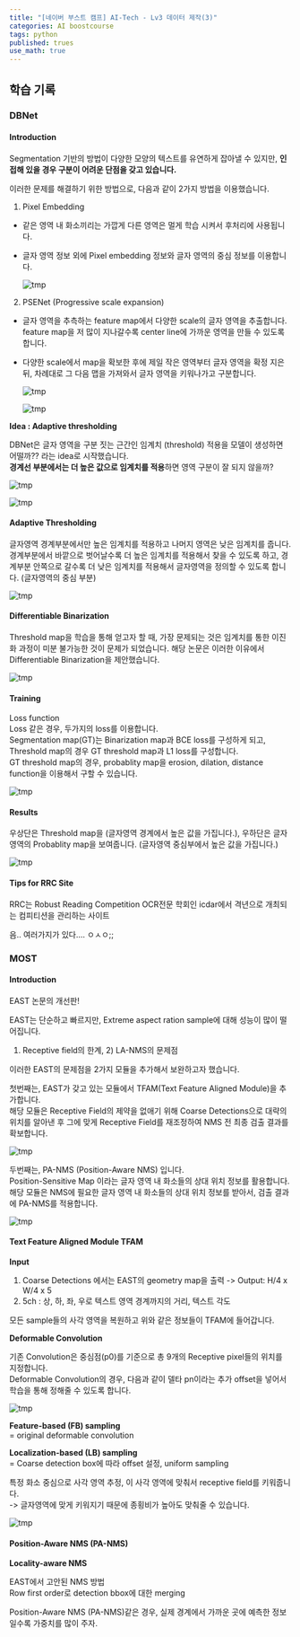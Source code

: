 ```yaml
---
title: "[네이버 부스트 캠프] AI-Tech - Lv3 데이터 제작(3)"
categories: AI boostcourse
tags: python
published: trues
use_math: true
---
```


## 학습 기록

### DBNet

#### Introduction

Segmentation 기반의 방법이 다양한 모양의 텍스트를 유연하게 잡아낼 수 있지만, **인접해 있을 경우 구분이 어려운 단점을 갖고 있습니다.**

이러한 문제를 해결하기 위한 방법으로, 다음과 같이 2가지 방법을 이용했습니다.

1. Pixel Embedding
  - 같은 영역 내 화소끼리는 가깝게 다른 영역은 멀게 학습 시켜서 후처리에 사용됩니다.
  - 글자 영역 정보 외에 Pixel embedding 정보와 글자 영역의 중심 정보를 이용합니다.

    ![tmp](/assets/images/AI-Images2/lv3_week2/img1.png)

2. PSENet (Progressive scale expansion)

  - 글자 영역을 추측하는 feature map에서 다양한 scale의 글자 영역을 추출합니다. feature map을 저 많이 지나갈수록 center line에 가까운 영역을 만들 수 있도록 합니다.
  - 다양한 scale에서 map을 확보한 후에 제일 작은 영역부터 글자 영역을 확정 지은 뒤, 차례대로 그 다음 맵을 가져와서 글자 영역을 키워나가고 구분합니다.
  
    ![tmp](/assets/images/AI-Images2/lv3_week2/img2.png)

    ![tmp](/assets/images/AI-Images2/lv3_week2/img3.png)


**Idea : Adaptive thresholding**  

DBNet은 글자 영역을 구분 짓는 근간인 임계치 (threshold) 적용을 모델이 생성하면 어떨까?? 라는 idea로 시작했습니다.  
**경계선 부분에서는 더 높은 값으로 임계치를 적용**하면 영역 구분이 잘 되지 않을까?  

  ![tmp](/assets/images/AI-Images2/lv3_week2/img4.png)

  ![tmp](/assets/images/AI-Images2/lv3_week2/img5.png)

#### Adaptive Thresholding

글자영역 경계부분에서만 높은 임계치를 적용하고 나머지 영역은 낮은 임계치를 줍니다.  
경계부분에서 바깥으로 벗어날수록 더 높은 임계치를 적용해서 찾을 수 있도록 하고, 경계부분 안쪽으로 갈수록 더 낮은 임계치를 적용해서 글자영역을 정의할 수 있도록 합니다. (글자영역의 중심 부분)  

  ![tmp](/assets/images/AI-Images2/lv3_week2/img6.png)

#### Differentiable Binarization

Threshold map을 학습을 통해 얻고자 할 때, 가장 문제되는 것은 임계치를 통한 이진화 과정이 미분 불가능한 것이 문제가 되었습니다. 해당 논문은 이러한 이유에서 Differentiable Binarization을 제안했습니다.  

  ![tmp](/assets/images/AI-Images2/lv3_week2/img7.png)

#### Training

Loss function  
Loss 같은 경우, 두가지의 loss를 이용합니다.  
Segmentation map(GT)는 Binarization map과 BCE loss를 구성하게 되고, Threshold map의 경우 GT threshold map과 L1 loss를 구성합니다.  
GT threshold map의 경우, probablity map을 erosion, dilation, distance function을 이용해서 구할 수 있습니다.

  ![tmp](/assets/images/AI-Images2/lv3_week2/img8.png)

#### Results

우상단은 Threshold map을 (글자영역 경계에서 높은 값을 가집니다.), 우하단은 글자영역의 Probablity map을 보여줍니다. (글자영역 중심부에서 높은 값을 가집니다.)

  ![tmp](/assets/images/AI-Images2/lv3_week2/img9.png)

#### Tips for RRC Site

RRC는 Robust Reading Competition OCR전문 학회인 icdar에서 격년으로 개최되는 컴피티션을 관리하는 사이트

음.. 여러가지가 있다.... ㅇㅅㅇ;;

### MOST

#### Introduction

EAST 논문의 개선판!

EAST는 단순하고 빠르지만, Extreme aspect ration sample에 대해 성능이 많이 떨어집니다.  
1) Receptive field의 한계, 2) LA-NMS의 문제점  

이러한 EAST의 문제점을 2가지 모듈을 추가해서 보완하고자 했습니다.  

첫번째는, EAST가 갖고 있는 모듈에서 TFAM(Text Feature Aligned Module)을 추가합니다.  
해당 모듈은 Receptive Field의 제약을 없애기 위해 Coarse Detections으로 대략의 위치를 알아낸 후 그에 맞게 Receptive Field를 재조정하여 NMS 전 최종 검출 결과를 확보합니다.  

  ![tmp](/assets/images/AI-Images2/lv3_week2/img10.png)

두번째는, PA-NMS (Position-Aware NMS) 입니다.  
Position-Sensitive Map 이라는 글자 영역 내 화소들의 상대 위치 정보를 활용합니다.  
해당 모듈은 NMS에 필요한 글자 영역 내 화소들의 상대 위치 정보를 받아서, 검출 결과에 PA-NMS를 적용합니다.  

  ![tmp](/assets/images/AI-Images2/lv3_week2/img11.png)

#### Text Feature Aligned Module TFAM

**Input**  

1. Coarse Detections 에서는 EAST의 geometry map을 출력 -> Output: H/4 x W/4 x 5
2. 5ch : 상, 하, 좌, 우로 텍스트 영역 경계까지의 거리, 텍스트 각도

모든 sample들의 사각 영역을 복원하고 위와 같은 정보들이 TFAM에 들어갑니다.  

**Deformable Convolution**

기존 Convolution은 중심점(p0)를 기준으로 총 9개의 Receptive pixel들의 위치를 지정합니다.  
Deformable Convolution의 경우, 다음과 같이 델타 pn이라는 추가 offset을 넣어서 학습을 통해 정해줄 수 있도록 합니다.  

  ![tmp](/assets/images/AI-Images2/lv3_week2/img12.png)

**Feature-based (FB) sampling**  
= original deformable convolution  

**Localization-based (LB) sampling**  
= Coarse detection box에 따라 offset 설정, uniform sampling  

특정 화소 중심으로 사각 영역 추정, 이 사각 영역에 맞춰서 receptive field를 키워줍니다.  
-> 글자영역에 맞게 키워지기 때문에 종횡비가 높아도 맞춰줄 수 있습니다.  

  ![tmp](/assets/images/AI-Images2/lv3_week2/img13.png)

#### Position-Aware NMS (PA-NMS)

**Locality-aware NMS**  

EAST에서 고안된 NMS 방법  
Row first order로 detection bbox에 대한 merging  

Position-Aware NMS (PA-NMS)같은 경우, 실제 경계에서 가까운 곳에 예측한 정보일수록 가중치를 많이 주자.  